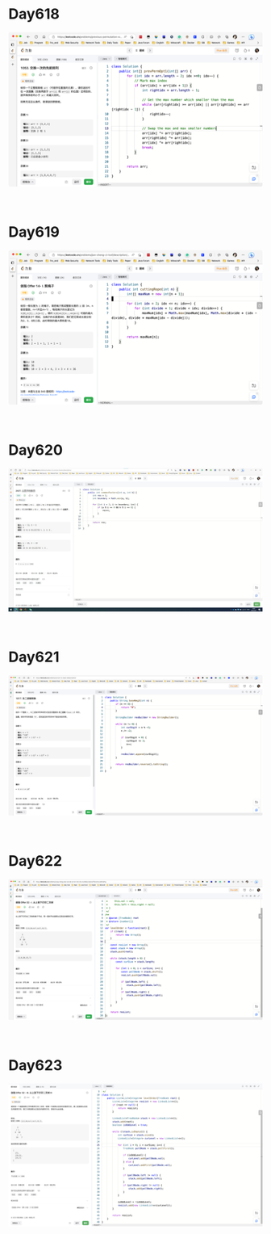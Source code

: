 # Day618

![day618](2304img.assets/day618.png)

&nbsp;

# Day619

![day619](2304img.assets/day619.png)

&nbsp;

# Day620

![day620](2304img.assets/day620.jpg)

&nbsp;

# Day621

![day621](2304img.assets/day621.png)

&nbsp;

# Day622

![day622](2304img.assets/day622.png)

&nbsp;

# Day623

![day623](2304img.assets/day623.png)